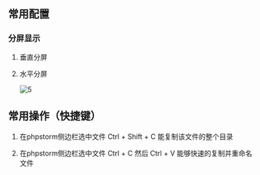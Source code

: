 ## 常用配置

### 分屏显示

1. 垂直分屏

2. 水平分屏

   ![5](D:\htdocs\mytest\Git\self-study\other\编程工具\PHPStorm\image\5.png)



## 常用操作（快捷键）

1. 在phpstorm侧边栏选中文件 Ctrl + Shift + C 能复制该文件的整个目录

2. 在phpstorm侧边栏选中文件 Ctrl + C 然后 Ctrl + V 能够快速的复制并重命名文件